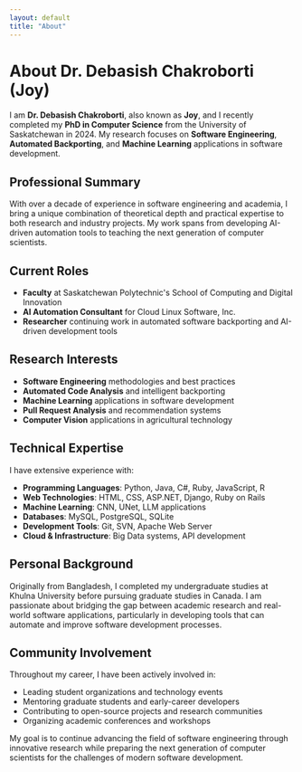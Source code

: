 ```yaml
---
layout: default
title: "About"
---
```


# About Dr. Debasish Chakroborti (Joy)

I am **Dr. Debasish Chakroborti**, also known as **Joy**, and I recently completed my **PhD in Computer Science** from the University of Saskatchewan in 2024. My research focuses on **Software Engineering**, **Automated Backporting**, and **Machine Learning** applications in software development.

## Professional Summary

With over a decade of experience in software engineering and academia, I bring a unique combination of theoretical depth and practical expertise to both research and industry projects. My work spans from developing AI-driven automation tools to teaching the next generation of computer scientists.

## Current Roles

- **Faculty** at Saskatchewan Polytechnic's School of Computing and Digital Innovation
- **AI Automation Consultant** for Cloud Linux Software, Inc.
- **Researcher** continuing work in automated software backporting and AI-driven development tools

## Research Interests

- **Software Engineering** methodologies and best practices
- **Automated Code Analysis** and intelligent backporting
- **Machine Learning** applications in software development
- **Pull Request Analysis** and recommendation systems
- **Computer Vision** applications in agricultural technology

## Technical Expertise

I have extensive experience with:
- **Programming Languages**: Python, Java, C#, Ruby, JavaScript, R
- **Web Technologies**: HTML, CSS, ASP.NET, Django, Ruby on Rails
- **Machine Learning**: CNN, UNet, LLM applications
- **Databases**: MySQL, PostgreSQL, SQLite
- **Development Tools**: Git, SVN, Apache Web Server
- **Cloud & Infrastructure**: Big Data systems, API development

## Personal Background

Originally from Bangladesh, I completed my undergraduate studies at Khulna University before pursuing graduate studies in Canada. I am passionate about bridging the gap between academic research and real-world software applications, particularly in developing tools that can automate and improve software development processes.

## Community Involvement

Throughout my career, I have been actively involved in:
- Leading student organizations and technology events
- Mentoring graduate students and early-career developers
- Contributing to open-source projects and research communities
- Organizing academic conferences and workshops

My goal is to continue advancing the field of software engineering through innovative research while preparing the next generation of computer scientists for the challenges of modern software development.
